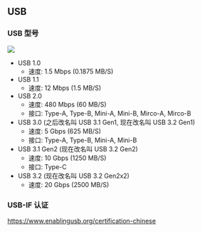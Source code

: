 ## USB

### USB 型号

![](https://corp.adata.com/support/quiktips/images/knowledge/04/article_04_P02.jpg)

- USB 1.0
  - 速度: 1.5 Mbps (0.1875 MB/S)
- USB 1.1
  - 速度: 12 Mbps (1.5 MB/S)
- USB 2.0
  - 速度: 480 Mbps (60 MB/S)
  - 接口: Type-A, Type-B, Mini-A, Mini-B, Mirco-A, Mirco-B
- USB 3.0 (之后改名叫 USB 3.1 Gen1, 现在改名叫 USB 3.2 Gen1)
  - 速度: 5 Gbps (625 MB/S)
  - 接口: Type-A, Type-B, Mini-A, Mini-B
- USB 3.1 Gen2 (现在改名叫 USB 3.2 Gen2)
  - 速度: 10 Gbps (1250 MB/S)
  - 接口: Type-C
- USB 3.2 (现在改名叫 USB 3.2 Gen2x2)
  - 速度: 20 Gbps (2500 MB/S)


### USB-IF 认证

https://www.enablingusb.org/certification-chinese
